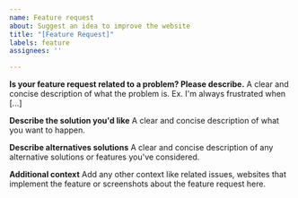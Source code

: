 ```yaml
---
name: Feature request
about: Suggest an idea to improve the website
title: "[Feature Request]"
labels: feature
assignees: ''

---
```


**Is your feature request related to a problem? Please describe.**
A clear and concise description of what the problem is. Ex. I'm always frustrated when [...]

**Describe the solution you'd like**
A clear and concise description of what you want to happen.

**Describe alternatives solutions**
A clear and concise description of any alternative solutions or features you've considered.

**Additional context**
Add any other context like related issues, websites that implement the feature or screenshots about the feature request here.
